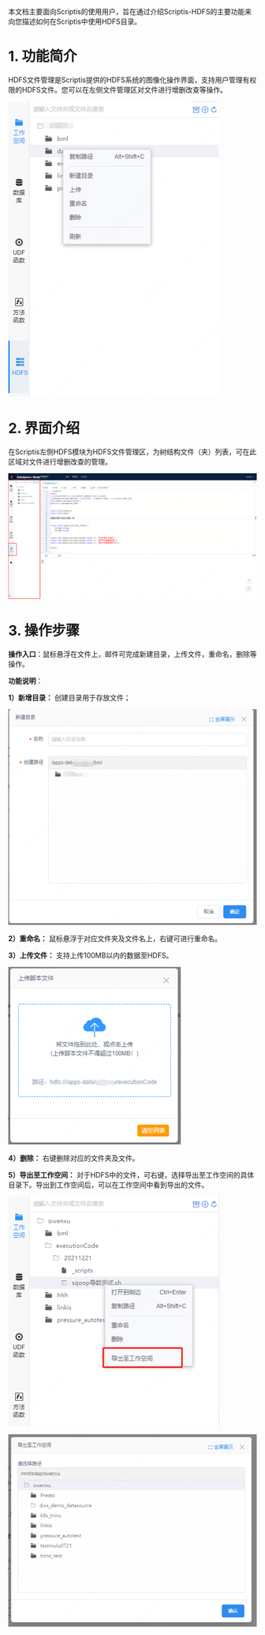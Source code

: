 本文档主要面向Scriptis的使用用户，旨在通过介绍Scriptis-HDFS的主要功能来向您描述如何在Scriptis中使用HDFS目录。

# 1. 功能简介

HDFS文件管理是Scriptis提供的HDFS系统的图像化操作界面，支持用户管理有权限的HDFS文件。您可以在左侧文件管理区对文件进行增删改查等操作。

![hdfsfile](../images/hdfs/hdfsfile_1.png)

# 2. 界面介绍

在Scriptis左侧HDFS模块为HDFS文件管理区，为树结构文件（夹）列表，可在此区域对文件进行增删改查的管理。

![hdfsfile](../images/hdfs/hdfsfile_2.png)

# 3.  操作步骤

**操作入口**：鼠标悬浮在文件上，邮件可完成新建目录，上传文件，重命名，删除等操作。

**功能说明**：

**1）新增目录：** 创建目录用于存放文件；

![hdfsfile](../images/hdfs/hdfsfile_3.png)

**2）重命名：** 鼠标悬浮于对应文件夹及文件名上，右键可进行重命名。

**3）上传文件：** 支持上传100MB以内的数据至HDFS。

![hdfsfile](../images/hdfs/hdfsfile_4.png)

**4）删除：** 右键删除对应的文件夹及文件。

**5）导出至工作空间：** 对于HDFS中的文件，可右键，选择导出至工作空间的具体目录下。导出到工作空间后，可以在工作空间中看到导出的文件。

![hdfsfile](../images/hdfs/hdfsfile_5.png)

![hdfsfile](../images/hdfs/hdfsfile_6.png)


